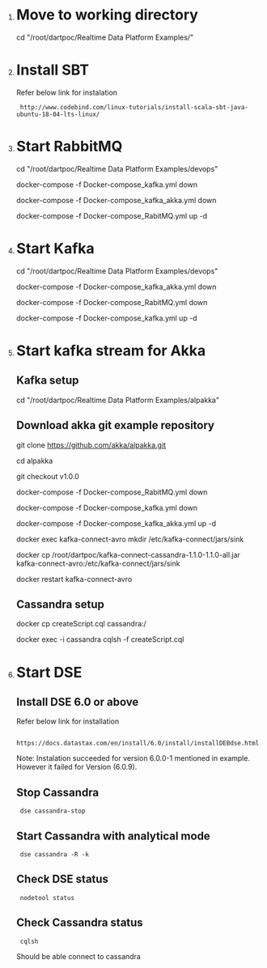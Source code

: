 1. # Move to working directory #
	cd "/root/dartpoc/Realtime Data Platform Examples/"

2. # Install SBT
	Refer below link for instalation

		http://www.codebind.com/linux-tutorials/install-scala-sbt-java-ubuntu-18-04-lts-linux/
	
3. # Start RabbitMQ #
	cd "/root/dartpoc/Realtime Data Platform Examples/devops"

	docker-compose -f Docker-compose_kafka.yml down

	docker-compose -f Docker-compose_kafka_akka.yml down

	docker-compose -f Docker-compose_RabitMQ.yml up -d

4. # Start Kafka #
	cd "/root/dartpoc/Realtime Data Platform Examples/devops"

	docker-compose -f Docker-compose_kafka_akka.yml down

	docker-compose -f Docker-compose_RabitMQ.yml down

	docker-compose -f Docker-compose_kafka.yml up -d
	

5. # Start kafka stream for Akka #
	## Kafka setup ##
	cd "/root/dartpoc/Realtime Data Platform Examples/alpakka"
	
	## Download akka git example repository ##

	git clone https://github.com/akka/alpakka.git

	cd alpakka

	git checkout v1.0.0

	docker-compose -f Docker-compose_RabitMQ.yml down

	docker-compose -f Docker-compose_kafka.yml down

	docker-compose -f Docker-compose_kafka_akka.yml up -d

	docker exec kafka-connect-avro mkdir /etc/kafka-connect/jars/sink

	docker cp  /root/dartpoc/kafka-connect-cassandra-1.1.0-1.1.0-all.jar kafka-connect-avro:/etc/kafka-connect/jars/sink

	docker restart kafka-connect-avro
	## Cassandra setup
	docker cp createScript.cql cassandra:/
	
	docker exec -i cassandra cqlsh -f createScript.cql

6. # Start DSE #
	## Install DSE 6.0 or above ##
	Refer below link for installation

		https://docs.datastax.com/en/install/6.0/install/installDEBdse.html
	Note: Instalation succeeded for version 6.0.0-1 mentioned in example. However it failed for Version (6.0.9). 
	## Stop Cassandra ##
		dse cassandra-stop
	## Start Cassandra with analytical mode ##
		dse cassandra -R -k
	## Check DSE status ##
		nodetool status
	## Check Cassandra status ##
		cqlsh
	Should be able connect to cassandra
